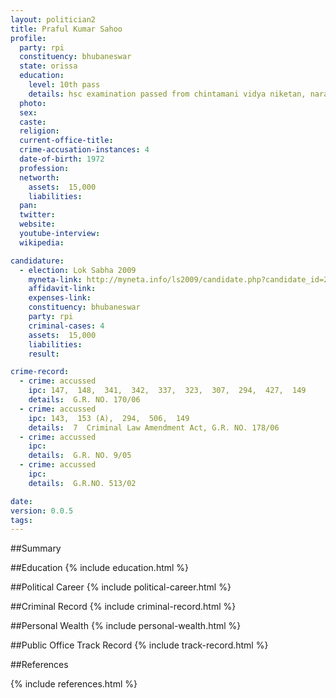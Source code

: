 ```yaml
---
layout: politician2
title: Praful Kumar Sahoo
profile: 
  party: rpi
  constituency: bhubaneswar
  state: orissa
  education: 
    level: 10th pass
    details: hsc examination passed from chintamani vidya niketan, naranagada, dist-khurda under bse orissa in the year 1990
  photo: 
  sex: 
  caste: 
  religion: 
  current-office-title: 
  crime-accusation-instances: 4
  date-of-birth: 1972
  profession: 
  networth: 
    assets:  15,000
    liabilities: 
  pan: 
  twitter: 
  website: 
  youtube-interview: 
  wikipedia: 

candidature: 
  - election: Lok Sabha 2009
    myneta-link: http://myneta.info/ls2009/candidate.php?candidate_id=2649
    affidavit-link: 
    expenses-link: 
    constituency: bhubaneswar 
    party: rpi
    criminal-cases: 4
    assets:  15,000
    liabilities: 
    result:  

crime-record: 
  - crime: accussed
    ipc: 147,  148,  341,  342,  337,  323,  307,  294,  427,  149
    details:  G.R. NO. 170/06  
  - crime: accussed
    ipc: 143,  153 (A),  294,  506,  149
    details:  7  Criminal Law Amendment Act, G.R. NO. 178/06  
  - crime: accussed
    ipc: 
    details:  G.R. NO. 9/05  
  - crime: accussed
    ipc: 
    details:  G.R.NO. 513/02  

date: 
version: 0.0.5
tags: 
---
```

##Summary


##Education
{% include education.html %}


##Political Career
{% include political-career.html %}


##Criminal Record
{% include criminal-record.html %}


##Personal Wealth
{% include personal-wealth.html %}


##Public Office Track Record
{% include track-record.html %}


##References


{% include references.html %}